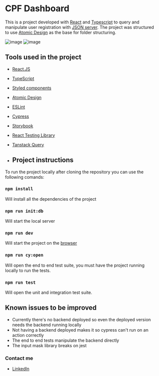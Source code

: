 # CPF Dashboard

This is a project developed with [React](https://pt-br.reactjs.org/) and [Typescript](https://www.typescriptlang.org/) to query and manipulate user registration with [JSON server](https://www.npmjs.com/package/json-server).
The project was structured to use [Atomic Design](https://bradfrost.com/blog/post/atomic-web-design/) as the base for folder structuring.

![image](https://github.com/user-attachments/assets/15c5f1dd-db99-4a50-bb3e-71f7d5404ef5)
![image](https://github.com/user-attachments/assets/0999323e-7eb2-45ab-9b4c-b46539913de1)

## Tools used in the project

- [React.JS](https://pt-br.reactjs.org/)
- [TypeScript](https://www.typescriptlang.org/)
- [Styled components](https://styled-components.com/)
- [Atomic Design](https://github.com/danilowoz/react-atomic-design)
- [ESLint](https://eslint.org/)
- [Cypress](https://www.cypress.io/)
- [Storybook](https://storybook.js.org/)
- [React Testing Library](https://testing-library.com/docs/react-testing-library/intro/)
- [Tanstack Query](https://tanstack.com/query/latest)

- ## Project instructions

To run the project locally after cloning the repository you can use the following comands:

### `npm install`

Will install all the dependencies of the project

### `npm run init:db`

Will start the local server

### `npm run dev`

Will start the project on the [browser](http://localhost:3001)

### `npm run cy:open`

Will open the end to end test suite, you must have the project running locally to run the tests.

### `npm run test`

Will open the unit and integration test suite.

## Known issues to be improved

- Currently there's no backend deployed so even the deployed version needs the backend running locally
- Not having a backend deployed makes it so cypress can't run on an action correctly
- The end to end tests manipulate the backend directly
- The input mask library breaks on jest

### Contact me

- [LinkedIn](https://www.linkedin.com/in/camille-ramos-316abb194/)
